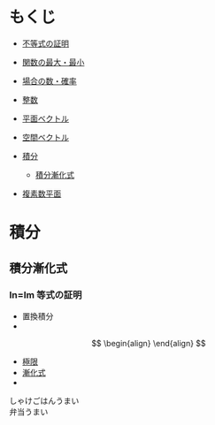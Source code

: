 # もくじ
- <a href="#不等式の証明">不等式の証明</a>
- <a href="#関数の最大・最小">関数の最大・最小</a>

- <a href="#場合の数・確率">場合の数・確率</a>
- <a href="#整数">整数</a>
- <a href="#平面ベクトル">平面ベクトル</a>
- <a href="#空間ベクトル">空間ベクトル</a>
- <a href="#積分">積分</a>
  - <a href="#積分漸化式">積分漸化式</a>
- <a href="#複素数平面">複素数平面</a>

# 積分
## 積分漸化式
### In=Im 等式の証明
- 置換積分
- 

$$
\begin{align}
\end{align}
$$

- <a href="#極限">極限</a>
- <a href="#漸化式">漸化式</a>
- <a href="#"></a>

しゃけごはんうまい \
弁当うまい